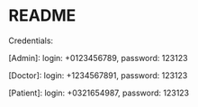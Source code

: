 # README
Credentials:

[Admin]: login: +0123456789,  password: 123123

[Doctor]: login: +1234567891,  password: 123123

[Patient]: login: +0321654987,  password: 123123
